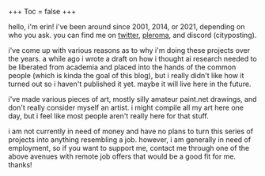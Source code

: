 +++
Toc = false
+++

hello, i'm erin! i've been around since 2001, 2014, or 2021, depending on who you ask. you can find me on [twitter](https://twitter.com/cityposting), [pleroma](https://social.xenofem.me/erin), and discord (cityposting).

i've come up with various reasons as to why i'm doing these projects over the years. a while ago i wrote a draft on how i thought ai research needed to be liberated from academia and placed into the hands of the common people (which is kinda the goal of this blog), but i really didn't like how it turned out so i haven't published it yet. maybe it will live here in the future.

i've made various pieces of art, mostly silly amateur paint.net drawings, and don't really consider myself an artist. i might compile all my art here one day, but i feel like most people aren't really here for that stuff.

i am not currently in need of money and have no plans to turn this series of projects into anything resembling a job. however, i am generally in need of employment, so if you want to support me, contact me through one of the above avenues with remote job offers that would be a good fit for me. thanks!
